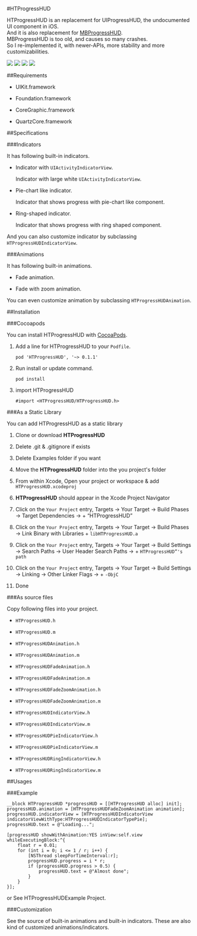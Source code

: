 #HTProgressHUD

HTProgressHUD is an replacement for UIProgressHUD, the undocumented UI component in iOS.  
And it is also replacement for [MBProgressHUD](https://github.com/jdg/MBProgressHUD).  
MBProgressHUD is too old, and causes so many crashes.  
So I re-implemented it, with newer-APIs, more stability and more customizabilities.

[![](https://s3-ap-northeast-1.amazonaws.com/htprogresshud/Simple-thumb.png)](https://s3-ap-northeast-1.amazonaws.com/htprogresshud/Simple.png)
[![](https://s3-ap-northeast-1.amazonaws.com/htprogresshud/Text-thumb.png)](https://s3-ap-northeast-1.amazonaws.com/htprogresshud/Text.png)
[![](https://s3-ap-northeast-1.amazonaws.com/htprogresshud/Pie-thumb.png)](https://s3-ap-northeast-1.amazonaws.com/htprogresshud/Pie.png)
[![](https://s3-ap-northeast-1.amazonaws.com/htprogresshud/Ring-thumb.png)](https://s3-ap-northeast-1.amazonaws.com/htprogresshud/Ring.png)

##Requirements

*   UIKit.framework

*   Foundation.framework

*   CoreGraphic.framework

*   QuartzCore.framework


##Specifications

###Indicators

It has following built-in indicators.  

*   Indicator with `UIActivityIndicatorView`.  
    
    Indicator with large white `UIActivityIndicatorView`.  

*   Pie-chart like indicator.  
    
    Indicator that shows progress with pie-chart like component.  

*   Ring-shaped indicator.  
    
    Indicator that shows progress with ring shaped component.  

And you can also customize indicator by subclassing `HTProgressHUDIndicatorView`.  

###Animations

It has following built-in animations.  

*   Fade animation.  

*   Fade with zoom animation.  

You can even customize animation by subclassing `HTProgressHUDAnimation`.  

##Installation

###Cocoapods

You can install HTProgressHUD with [CocoaPods](http://cocoapods.org/).  

1.  Add a line for HTProgressHUD to your `Podfile`.  
    
    `pod 'HTProgressHUD', '~> 0.1.1'`

2.  Run install or update command.  

    `pod install`

3.  import HTProgressHUD
    
    `#import <HTProgressHUD/HTProgressHUD.h>`

###As a Static Library

You can add HTProgressHUD as a static library

1.  Clone or download **HTProgressHUD**

2.  Delete .git & .gitignore if exists

3.  Delete Examples folder if you want

4.  Move the **HTProgressHUD** folder into the you project's folder

5.  From within Xcode, Open your project or workspace & add
`HTProgressHUD.xcodeproj`

6.  **HTProgressHUD** should appear in the Xcode Project Navigator

7.  Click on the `Your Project` entry, Targets → Your Target → Build Phases
→ Target Dependencies → + “HTProgressHUD”

8.  Click on the `Your Project` entry, Targets → Your Target → Build Phases
→ Link Binary with Libraries + `libHTProgressHUD.a`

9.  Click on the `Your Project` entry, Targets → Your Target → Build Settings
→ Search Paths → User Header Search Paths → + `HTProgressHUD”'s path`

10. Click on the `Your Project` entry, Targets → Your Target → Build Settings
→ Linking → Other Linker Flags → + `-ObjC`

11. Done

###As source files

Copy following files into your project.  

*   `HTProgressHUD.h`

*   `HTProgressHUD.m`

*   `HTProgressHUDAnimation.h`

*   `HTProgressHUDAnimation.m`

*   `HTProgressHUDFadeAnimation.h`

*   `HTProgressHUDFadeAnimation.m`

*   `HTProgressHUDFadeZoomAnimation.h`

*   `HTProgressHUDFadeZoomAnimation.m`

*   `HTProgressHUDIndicatorView.h`

*   `HTProgressHUDIndicatorView.m`

*   `HTProgressHUDPieIndicatorView.h`

*   `HTProgressHUDPieIndicatorView.m`

*   `HTProgressHUDRingIndicatorView.h`

*   `HTProgressHUDRingIndicatorView.m`

##Usages

###Example

    __block HTProgressHUD *progressHUD = [[HTProgressHUD alloc] init];
    progressHUD.animation = [HTProgressHUDFadeZoomAnimation animation];
    progressHUD.indicatorView = [HTProgressHUDIndicatorView indicatorViewWithType:HTProgressHUDIndicatorTypePie];
    progressHUD.text = @"Loading...";

    [progressHUD showWithAnimation:YES inView:self.view whileExecutingBlock:^{
        float r = 0.01;
        for (int i = 0; i <= 1 / r; i++) {
            [NSThread sleepForTimeInterval:r];
            progressHUD.progress = i * r;
            if (progressHUD.progress > 0.5) {
                progressHUD.text = @"Almost done";
            }
        }
    }];

or See HTProgressHUDExample Project.  

###Customization
   
See the source of built-in animations and built-in indicators.
These are also kind of customized animations/indicators.
